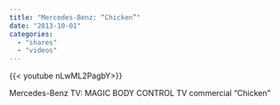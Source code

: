 ```yaml
---
title: "Mercedes-Benz: “Chicken”"
date: "2013-10-01"
categories:
  - "shares"
  - "videos"
---
```


<div style="width: 70vw;">{{< youtube nLwML2PagbY>}}</div>

Mercedes-Benz TV: MAGIC BODY CONTROL TV commercial “Chicken”
